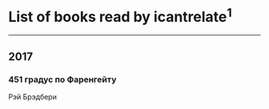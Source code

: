# List of books read by icantrelate<sup>1</sup>
---

## 2017

### 451 градус по Фаренгейту
Рэй Брэдбери



